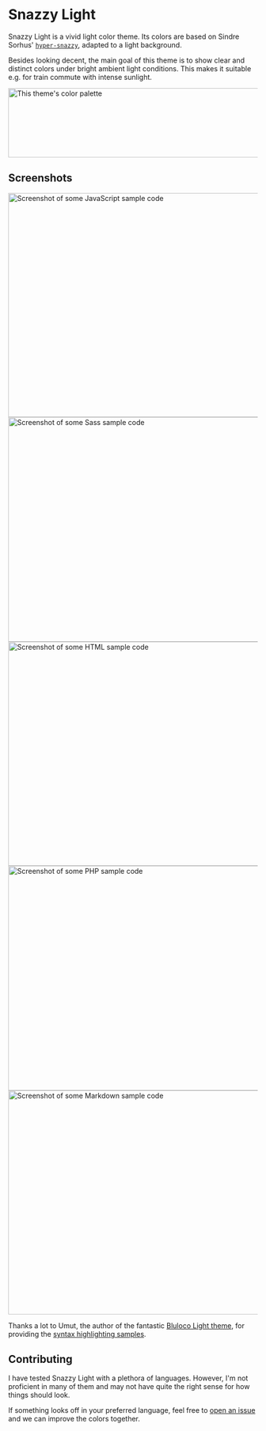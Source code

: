 # Snazzy Light

Snazzy Light is a vivid light color theme. Its colors are based on Sindre Sorhus' [`hyper-snazzy`](https://github.com/sindresorhus/hyper-snazzy), adapted to a light background.

Besides looking decent, the main goal of this theme is to show clear and distinct colors under bright ambient light conditions. This makes it suitable e.g. for train commute with intense sunlight.

<img src="https://github.com/loilo/vscode-snazzy-light/color-palette.png" width="695" height="140" alt="This theme's color palette">

## Screenshots

<img src="https://github.com/loilo/vscode-snazzy-light/screenshots/javascript.png" width="636" height="453.5" alt="Screenshot of some JavaScript sample code">

<img src="https://github.com/loilo/vscode-snazzy-light/screenshots/scss.png" width="636" height="453.5" alt="Screenshot of some Sass sample code">

<img src="https://github.com/loilo/vscode-snazzy-light/screenshots/html.png" width="636" height="453.5" alt="Screenshot of some HTML sample code">

<img src="https://github.com/loilo/vscode-snazzy-light/screenshots/php.png" width="636" height="453.5" alt="Screenshot of some PHP sample code">

<img src="https://github.com/loilo/vscode-snazzy-light/screenshots/markdown.png" width="636" height="453.5" alt="Screenshot of some Markdown sample code">

Thanks a lot to Umut, the author of the fantastic [Bluloco Light theme](https://marketplace.visualstudio.com/items?itemName=uloco.theme-bluloco-light), for providing the [syntax highlighting samples](https://github.com/uloco/syntax-highlighting-samples).

## Contributing

I have tested Snazzy Light with a plethora of languages. However, I'm not proficient in many of them and may not have quite the right sense for how things should look.

If something looks off in your preferred language, feel free to [open an issue](https://github.com/loilo/vscode-snazzy-light/issues) and we can improve the colors together.
